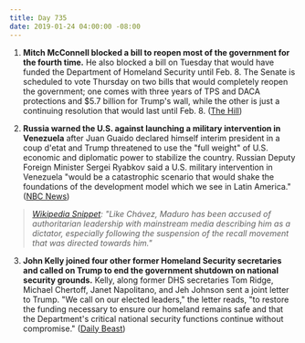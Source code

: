 ```yaml
---
title: Day 735
date: 2019-01-24 04:00:00 -08:00
---
```


1. **Mitch McConnell blocked a bill to reopen most of the government for the fourth time.** He also blocked a bill on Tuesday that would have funded the Department of Homeland Security until Feb. 8. The Senate is scheduled to vote Thursday on two bills that would completely reopen the government; one comes with three years of TPS and DACA protections and $5.7 billion for Trump's wall, while the other is just a continuing resolution that would last until Feb. 8. ([The Hill](https://thehill.com/blogs/floor-action/426668-mcconnell-blocks-bill-to-reopen-most-of-government))

2. **Russia warned the U.S. against launching a military intervention in Venezuela** after Juan Guaido declared himself interim president in a coup d'etat and Trump threatened to use the "full weight" of U.S. economic and diplomatic power to stabilize the country. Russian Deputy Foreign Minister Sergei Ryabkov said a U.S. military intervention in Venezuela "would be a catastrophic scenario that would shake the foundations of the development model which we see in Latin America." ([NBC News](https://www.nbcnews.com/news/world/russia-warns-u-s-against-military-intervention-venezuela-n962091))
> *[Wikipedia Snippet](https://en.wikipedia.org/wiki/Nicol%C3%A1s_Maduro): "Like Chávez, Maduro has been accused of authoritarian leadership with mainstream media describing him as a dictator, especially following the suspension of the recall movement that was directed towards him."*


3. **John Kelly joined four other former Homeland Security secretaries and called on Trump to end the government shutdown on national security grounds.** Kelly, along former DHS secretaries Tom Ridge, Michael Chertoff, Janet Napolitano, and Jeh Johnson sent a joint letter to Trump. "We call on our elected leaders," the letter reads, "to restore the funding necessary to ensure our homeland remains safe and that the Department's critical national security functions continue without compromise." ([Daily Beast](https://www.thedailybeast.com/ex-trump-chief-of-staff-john-kelly-calls-on-president-to-end-shutdown))
